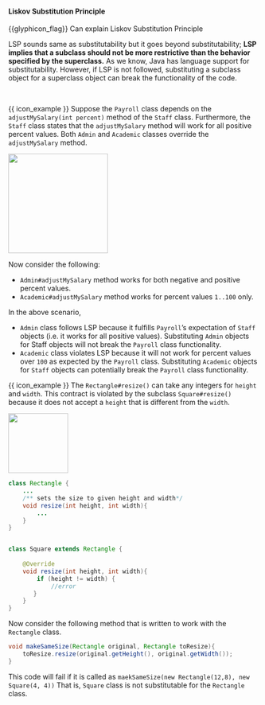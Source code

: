 <div id="title">

#### Liskov Substitution Principle

</div>

<span id="prereqs"></span>

<span id="outcomes">{{glyphicon_flag}} Can explain Liskov Substitution Principle</span>

<div id="body">

<tip-box type="definition">
  <include src="../../common/definitions.md#def-liskov-substitution-principle" />
</tip-box>

LSP sounds same as <trigger large trigger="click" for="modal:lsp-substitutability">substitutability</trigger> but it goes beyond substitutability; **LSP implies that a subclass should not be more restrictive than the behavior specified by the superclass.** As we know, Java has language support for substitutability. However, if LSP is not followed, substituting a subclass object for a superclass object can break the functionality of the code.

<modal large title="Textbook {{ icon_embedding }}" id="modal:lsp-substitutability">
  <include src="../../oop/inheritance/substitutability/unit-inElsewhere-asFlat.md" boilerplate/>
</modal> 

<tip-box>

{{ icon_example }} Suppose the `Payroll` class depends on the `adjustMySalary(int percent)` method of the `Staff` class. Furthermore, the `Staff` class states that the `adjustMySalary` method will work for all positive percent values. Both `Admin` and `Academic` classes override the `adjustMySalary` method.

<img src="{{baseUrl}}/principles/liskovSubstitutionPrinciple/images/payroll.png" height="200" />
<p/>

Now consider the following:

* `Admin#adjustMySalary` method works for both negative and positive percent values.
* `Academic#adjustMySalary` method works for percent values `1..100` only.

In the above scenario,

* `Admin` class follows LSP because it fulfills `Payroll`’s expectation of `Staff` objects (i.e. it works for all positive values). Substituting `Admin` objects for Staff objects will not break the `Payroll` class functionality.
* `Academic` class violates LSP because it will not work for percent values over `100` as expected by the `Payroll` class. Substituting `Academic` objects for `Staff` objects can potentially break the `Payroll` class functionality.

<panel type="seamless" header="%%Another example%%">

{{ icon_example }} The `Rectangle#resize()` can take any integers for `height` and `width`. This contract is violated by the subclass `Square#resize()` because it does not accept a `height` that is different from the `width`. 

<img src="{{baseUrl}}/principles/liskovSubstitutionPrinciple/images/rectangleSquare.png" height="120" />
<p/>

```java
class Rectangle {
    ...
    /** sets the size to given height and width*/
    void resize(int height, int width){
        ...
    }
}


class Square extends Rectangle {
    
    @Override
    void resize(int height, int width){
        if (height != width) {
            //error
       }
    }
}
```
Now consider the following method that is written to work with the `Rectangle` class.

```java
void makeSameSize(Rectangle original, Rectangle toResize){
    toResize.resize(original.getHeight(), original.getWidth());
}
```
This code will fail if it is called as `maekSameSize(new Rectangle(12,8), new Square(4, 4))` That is, `Square` class is not substitutable for the `Rectangle` class.

</panel>

</tip-box>

</div>

<div id="extras">
  <include src="exercises.md" />
</div>